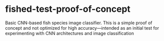 # fished-test-proof-of-concept
Basic CNN-based fish species image classifier. This is a simple proof of concept and not optimized for high accuracy—intended as an initial test for experimenting with CNN architectures and image classification
